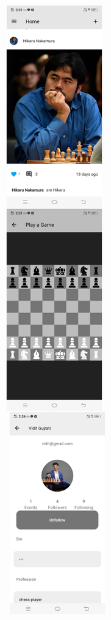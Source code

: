 <p align="center">
  <img src="assets/images/home.jpg" alt="Home" width="250"/>
  &nbsp;&nbsp;&nbsp;
  <img src="assets/images/chess.jpg" alt="Chess" width="250"/>
  &nbsp;&nbsp;&nbsp;
  <img src="assets/images/profile.jpg" alt="Profile" width="250"/>
</p>

